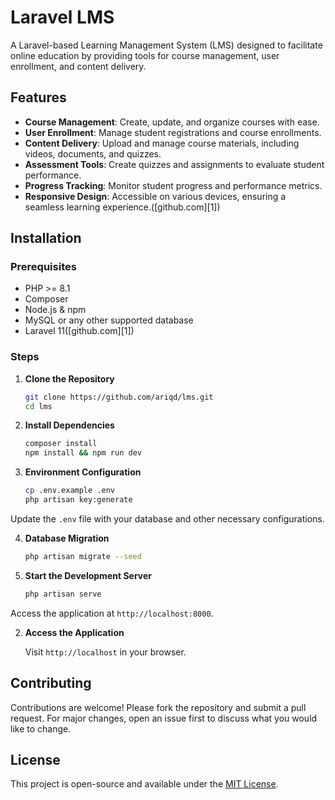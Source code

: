 # Laravel LMS

A Laravel-based Learning Management System (LMS) designed to facilitate online education by providing tools for course management, user enrollment, and content delivery.

## Features

* **Course Management**: Create, update, and organize courses with ease.
* **User Enrollment**: Manage student registrations and course enrollments.
* **Content Delivery**: Upload and manage course materials, including videos, documents, and quizzes.
* **Assessment Tools**: Create quizzes and assignments to evaluate student performance.
* **Progress Tracking**: Monitor student progress and performance metrics.
* **Responsive Design**: Accessible on various devices, ensuring a seamless learning experience.([github.com][1])

## Installation

### Prerequisites

* PHP >= 8.1
* Composer
* Node.js & npm
* MySQL or any other supported database
* Laravel 11([github.com][1])

### Steps

1. **Clone the Repository**

   ```bash
   git clone https://github.com/ariqd/lms.git
   cd lms
   ```



2. **Install Dependencies**

   ```bash
   composer install
   npm install && npm run dev
   ```



3. **Environment Configuration**

   ```bash
   cp .env.example .env
   php artisan key:generate
   ```



Update the `.env` file with your database and other necessary configurations.

4. **Database Migration**

   ```bash
   php artisan migrate --seed
   ```



5. **Start the Development Server**

   ```bash
   php artisan serve
   ```



Access the application at `http://localhost:8000`.

2. **Access the Application**

   Visit `http://localhost` in your browser.

## Contributing

Contributions are welcome! Please fork the repository and submit a pull request. For major changes, open an issue first to discuss what you would like to change.

## License

This project is open-source and available under the [MIT License](LICENSE).
